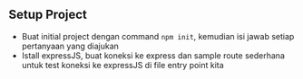 ## Setup Project

- Buat initial project dengan command `npm init`, kemudian isi jawab setiap pertanyaan yang diajukan
- Istall expressJS, buat koneksi ke express dan sample route sederhana untuk test koneksi ke expressJS di file entry point kita
